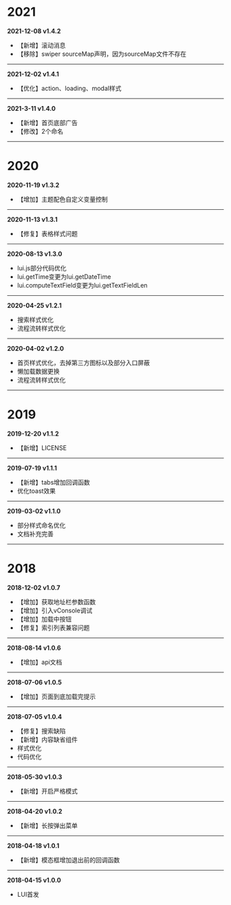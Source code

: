 # 2021  
  **2021-12-08 v1.4.2**  
  - 【新增】滚动消息
  - 【移除】swiper sourceMap声明，因为sourceMap文件不存在
  ---

  **2021-12-02 v1.4.1**  
  - 【优化】action、loading、modal样式
  ---

  **2021-3-11 v1.4.0**  
  - 【新增】首页底部广告
  - 【修改】2个命名
  ---

# 2020  
  **2020-11-19 v1.3.2**  
  - 【增加】主题配色自定义变量控制
  ---

  **2020-11-13 v1.3.1**  
  - 【修复】表格样式问题
  ---

  **2020-08-13 v1.3.0**  
  - lui.js部分代码优化
  - lui.getTime变更为lui.getDateTime
  - lui.computeTextField变更为lui.getTextFieldLen
  ---

  **2020-04-25 v1.2.1**  
  - 搜索样式优化
  - 流程流转样式优化
  ---

  **2020-04-02 v1.2.0**  
  - 首页样式优化，去掉第三方图标以及部分入口屏蔽
  - 懒加载数据更换
  - 流程流转样式优化
  ---

# 2019  
  **2019-12-20 v1.1.2**  
  - 【新增】LICENSE
  ---

  **2019-07-19 v1.1.1**  
  - 【新增】tabs增加回调函数
  - 优化toast效果
  ---

  **2019-03-02 v1.1.0**  
  - 部分样式命名优化
  - 文档补充完善
  ---

# 2018 
   **2018-12-02 v1.0.7**  
  - 【增加】获取地址栏参数函数
  - 【增加】引入vConsole调试
  - 【增加】加载中按钮
  - 【修复】索引列表兼容问题
  ---

  **2018-08-14 v1.0.6**  
  - 【增加】api文档
  ---

  **2018-07-06 v1.0.5**  
  - 【增加】页面到底加载完提示
  ---

   **2018-07-05 v1.0.4**  
  - 【修复】搜索缺陷
  - 【新增】内容缺省组件
  - 样式优化
  - 代码优化
  ---

   **2018-05-30 v1.0.3**  
  - 【新增】开启严格模式 
  --- 
  
  **2018-04-20 v1.0.2**  
  - 【新增】长按弹出菜单
  --- 
  
  **2018-04-18 v1.0.1**  
  - 【新增】模态框增加退出前的回调函数  
  ---

  **2018-04-15 v1.0.0**  
  - LUI首发


